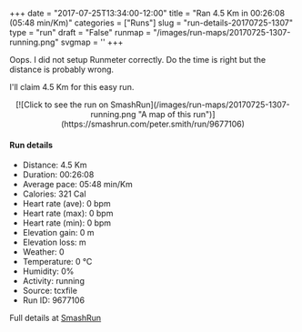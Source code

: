 +++
date = "2017-07-25T13:34:00-12:00"
title = "Ran 4.5 Km in 00:26:08 (05:48 min/Km)"
categories = ["Runs"]
slug = "run-details-20170725-1307"
type = "run"
draft = "False"
runmap = "/images/run-maps/20170725-1307-running.png"
svgmap = '<polyline points="">'
+++

Oops. I did not setup Runmeter correctly. Do the time is right but the distance is probably wrong. 

I'll claim 4.5 Km for this easy run. 

<!--more-->

<center>
[![Click to see the run on SmashRun](/images/run-maps/20170725-1307-running.png "A map of this run")](https://smashrun.com/peter.smith/run/9677106)
</center>

#### Run details

* Distance: 4.5 Km
* Duration: 00:26:08
* Average pace: 05:48 min/Km
* Calories: 321 Cal
* Heart rate (ave): 0 bpm
* Heart rate (max): 0 bpm
* Heart rate (min): 0 bpm
* Elevation gain: 0 m
* Elevation loss:  m
* Weather: 0
* Temperature: 0 &deg;C
* Humidity: 0%
* Activity: running
* Source: tcxfile
* Run ID: 9677106

Full details at [SmashRun](https://smashrun.com/peter.smith/run/9677106)